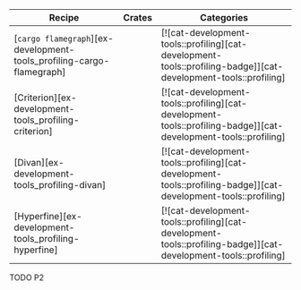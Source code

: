 | Recipe | Crates | Categories |
|--------|--------|------------|
| [`cargo flamegraph`][ex-development-tools_profiling-cargo-flamegraph] |  | [![cat-development-tools::profiling][cat-development-tools::profiling-badge]][cat-development-tools::profiling] |
| [Criterion][ex-development-tools_profiling-criterion] |  | [![cat-development-tools::profiling][cat-development-tools::profiling-badge]][cat-development-tools::profiling] |
| [Divan][ex-development-tools_profiling-divan] |  | [![cat-development-tools::profiling][cat-development-tools::profiling-badge]][cat-development-tools::profiling] |
| [Hyperfine][ex-development-tools_profiling-hyperfine] |  | [![cat-development-tools::profiling][cat-development-tools::profiling-badge]][cat-development-tools::profiling] |

<div class="hidden">
TODO P2
</div>
